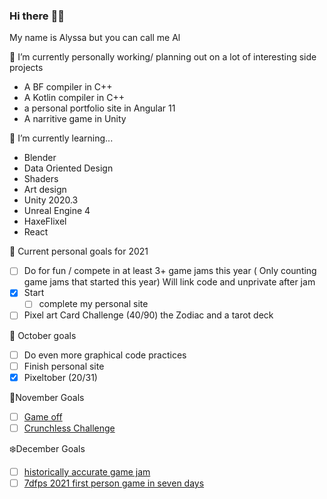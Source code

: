 ### Hi there :frog::rainbow:
My name is Alyssa but you can call me Al

🔭 I’m currently personally working/ planning out on a lot of interesting side projects 
- A BF compiler in C++
- A Kotlin compiler in C++ 
- a personal portfolio site in Angular 11
- A narritive game in Unity

🌱 I’m currently learning... 
- Blender
- Data Oriented Design 
- Shaders
- Art design
- Unity 2020.3
- Unreal Engine 4
- HaxeFlixel
- React

:cherry_blossom: Current personal goals for 2021
- [ ] Do for fun / compete in at least 3+ game jams this year ( Only counting game jams that started this year) Will link code and unprivate after jam
- [x] Start 
    - [ ] complete my personal site
- [ ] Pixel art Card Challenge (40/90) the Zodiac and a tarot deck

👻 October goals
- [ ] Do even more graphical code practices
- [ ] Finish personal site
- [x] Pixeltober (20/31)

🍁November Goals
- [ ] [Game off](https://itch.io/jam/game-off-2021)
- [ ] [Crunchless Challenge](https://itch.io/jam/crunchless-challenge)

 ❄️December Goals
- [ ]  [historically accurate game jam](https://itch.io/jam/historically-accurate-5)
- [ ]  [7dfps 2021 first person game in seven days](https://itch.io/jam/7dfps-2021)
